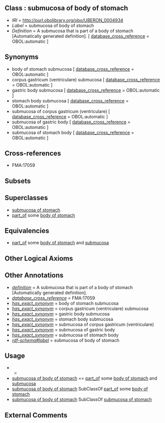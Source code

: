 
## Class : submucosa of body of stomach

 * *IRI* = http://purl.obolibrary.org/obo/UBERON_0004934
 * *Label* = submucosa of body of stomach
 * *Definition* = A submucosa that is part of a body of stomach [Automatically generated definition]. [ [database_cross_reference](../../ef/oboInOwl#hasDbXref.md) = OBOL:automatic ]

## Synonyms

 * body of stomach submucosa [ [database_cross_reference](../../ef/oboInOwl#hasDbXref.md) = OBOL:automatic ]
 * corpus gastricum (ventriculare) submucosa [ [database_cross_reference](../../ef/oboInOwl#hasDbXref.md) = OBOL:automatic ]
 * gastric body submucosa [ [database_cross_reference](../../ef/oboInOwl#hasDbXref.md) = OBOL:automatic ]
 * stomach body submucosa [ [database_cross_reference](../../ef/oboInOwl#hasDbXref.md) = OBOL:automatic ]
 * submucosa of corpus gastricum (ventriculare) [ [database_cross_reference](../../ef/oboInOwl#hasDbXref.md) = OBOL:automatic ]
 * submucosa of gastric body [ [database_cross_reference](../../ef/oboInOwl#hasDbXref.md) = OBOL:automatic ]
 * submucosa of stomach body [ [database_cross_reference](../../ef/oboInOwl#hasDbXref.md) = OBOL:automatic ]

## Cross-references

 * FMA:17059

## Subsets


## Superclasses

 * [submucosa of stomach](../../UBERON/00/UBERON_0001200.md)
 * [part_of](../../BFO/50/BFO_0000050.md) some [body of stomach](../../UBERON/61/UBERON_0001161.md)

## Equivalencies

 * [part_of](../../BFO/50/BFO_0000050.md) some [body of stomach](../../UBERON/61/UBERON_0001161.md) and [submucosa](../../UBERON/09/UBERON_0000009.md)

## Other Logical Axioms


## Other Annotations

 * *[definition](../../IAO/15/IAO_0000115.md)* = A submucosa that is part of a body of stomach [Automatically generated definition].
 * *[database_cross_reference](../../ef/oboInOwl#hasDbXref.md)* = FMA:17059
 * *[has_exact_synonym](../../ym/oboInOwl#hasExactSynonym.md)* = body of stomach submucosa
 * *[has_exact_synonym](../../ym/oboInOwl#hasExactSynonym.md)* = corpus gastricum (ventriculare) submucosa
 * *[has_exact_synonym](../../ym/oboInOwl#hasExactSynonym.md)* = gastric body submucosa
 * *[has_exact_synonym](../../ym/oboInOwl#hasExactSynonym.md)* = stomach body submucosa
 * *[has_exact_synonym](../../ym/oboInOwl#hasExactSynonym.md)* = submucosa of corpus gastricum (ventriculare)
 * *[has_exact_synonym](../../ym/oboInOwl#hasExactSynonym.md)* = submucosa of gastric body
 * *[has_exact_synonym](../../ym/oboInOwl#hasExactSynonym.md)* = submucosa of stomach body
 * *[rdf-schema#label](../../el/rdf-schema#label.md)* = submucosa of body of stomach

## Usage

 * -
 * [submucosa of body of stomach](../../UBERON/34/UBERON_0004934.md) == [part_of](../../BFO/50/BFO_0000050.md) some [body of stomach](../../UBERON/61/UBERON_0001161.md) and [submucosa](../../UBERON/09/UBERON_0000009.md)
 * [submucosa of body of stomach](../../UBERON/34/UBERON_0004934.md) SubClassOf [part_of](../../BFO/50/BFO_0000050.md) some [body of stomach](../../UBERON/61/UBERON_0001161.md)
 * [submucosa of body of stomach](../../UBERON/34/UBERON_0004934.md) SubClassOf [submucosa of stomach](../../UBERON/00/UBERON_0001200.md)

## External Comments

